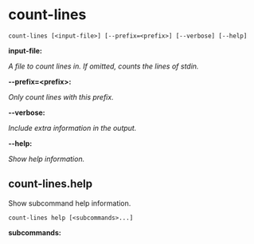 # count-lines

<!-- Generated by swift-argument-parser -->

```
count-lines [<input-file>] [--prefix=<prefix>] [--verbose] [--help]
```

**input-file:**

*A file to count lines in. If omitted, counts the lines of stdin.*


**--prefix=\<prefix\>:**

*Only count lines with this prefix.*


**--verbose:**

*Include extra information in the output.*


**--help:**

*Show help information.*


## count-lines.help

Show subcommand help information.

```
count-lines help [<subcommands>...] 
```

**subcommands:**

